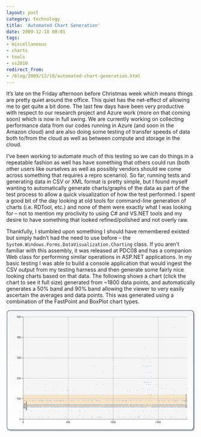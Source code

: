 ```yaml
---
layout: post
category: technology
title: 'Automated Chart Generation'
date: 2009-12-18 00:01
tags:
- miscellaneous
- charts
- tools
- vs2010
redirect_from:
- /blog/2009/12/18/automated-chart-generation.html
---
```

It’s late on the Friday afternoon before Christmas week which means things are 
pretty quiet around the office. This quiet has the net-effect of allowing me to 
get quite a bit done. The last few days have been very productive with respect 
to our research project and Azure work (more on that coming soon) which is now 
in full swing. We are currently working on collecting performance data from our 
codes running in Azure (and soon in the Amazon cloud) and are also doing some 
testing of transfer speeds of data both to/from the cloud as well as between 
compute and storage in the cloud.

I’ve been working to automate much of this testing so we can do things in a 
repeatable fashion as well has have something that others could run (both other 
users like ourselves as well as possibly vendors should we come across something 
that requires a repro scenario). So far, running tests and generating data in 
CSV or XML format is pretty simple, but I found myself wanting to automatically 
generate charts/graphs of the data as part of the test process to allow a quick 
visualization of how the test performed. I spent a good bit of the day looking 
at old tools for command-line generation of charts (i.e. RDTool, etc.) and none 
of them were exactly what I was looking for – not to mention my proclivity to 
using C# and VS.NET tools and my desire to have something that looked 
refined/polished and not overly raw.

Thankfully, I stumbled upon something I should have remembered existed but 
simply hadn’t had the need to use before – the 
`System.Windows.Forms.DataVisualization.Charting` class. If you aren’t familiar 
with this assembly, it was released at PDC08 and has a companion Web class for 
performing similar operations in ASP.NET applications. In my basic testing I was 
able to build a console application that would ingest the CSV output from my 
testing harness and then generate some fairly nice looking charts based on that 
data. The following shows a chart (click the chart to see it full size) 
generated from ~1800 data points, and automatically generates a 50% band and 
90% band allowing the viewer to very easily ascertain the averages and data 
points. This was generated using a combination of the FastPoint and BoxPlot 
chart types.

<img alt='Chart Image' src='/images/chartimage.png' class='blogimage img-responsive'>